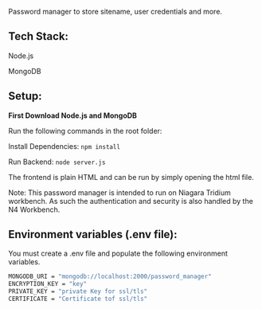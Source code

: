 Password manager to store sitename, user credentials and more.

## Tech Stack:
Node.js

MongoDB

## Setup:
**First Download Node.js and MongoDB**

Run the following commands in the root folder:

Install Dependencies: ```npm install ```

Run Backend: ```node server.js```

The frontend is plain HTML and can be run by simply opening the html file.

Note: This password manager is intended to run on Niagara Tridium workbench. As such the authentication and security is also handled by the N4 Workbench.

## Environment variables (.env file): 
You must create a .env file and populate the following environment variables.
```sh
MONGODB_URI = "mongodb://localhost:2000/password_manager"
ENCRYPTION_KEY = "key"
PRIVATE_KEY = "private Key for ssl/tls"
CERTIFICATE = "Certificate tof ssl/tls"
```
